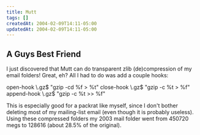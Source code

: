 ```yaml
---
title: Mutt
tags: []
createdAt: 2004-02-09T14:11-05:00
updatedAt: 2004-02-09T14:11-05:00
---
```


## A Guys Best Friend
I just discovered that Mutt can do transparent zlib (de)compression of my email folders! Great, eh? All I had to do was add a couple hooks:

  open-hook \\.gz$ "gzip -cd %f > %t"
  close-hook \\.gz$ "gzip -c %t > %f"
  append-hook \\.gz$ "gzip -c %t >> %f"

This is especially good for a packrat like myself, since I don't bother deleting most of my mailing-list email (even though it is probably useless). Using these compressed folders my 2003 mail folder went from 450720 megs to 128616 (about 28.5% of the original).

